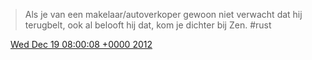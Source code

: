 > Als je van een makelaar/autoverkoper gewoon niet verwacht dat hij terugbelt, ook al belooft hij dat, kom je dichter bij Zen\. \#rust

<img src="../../media/tweet.ico" width="12" /> [Wed Dec 19 08:00:08 +0000 2012](https://twitter.com/DromerDenker/status/281307918895292417)